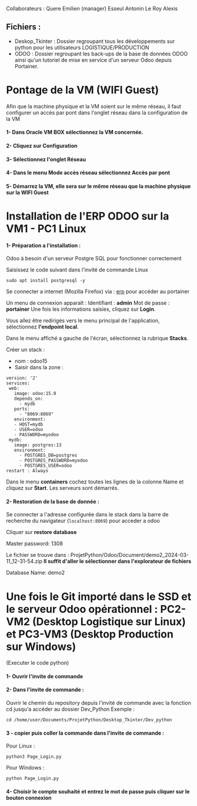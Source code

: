  Collaborateurs : Quere Emilien (manager)
                Esseul Antonin
                Le Roy Alexis

## Fichiers :

- Deskop_Tkinter : Dossier regroupant tous les développements sur python pour les utilisateurs LOGISTIQUE/PRODUCTION
- ODOO  : Dossier regroupant les back-ups de la base de données ODOO ainsi qu'un tutoriel de mise en service d'un serveur Odoo depuis Portainer.


# Pontage de la VM (WIFI Guest)

Afin que la machine physique et la VM soient sur le même réseau, il faut configurer un accès par pont dans l'onglet réseau dans la configuration de la VM

#### 1- Dans Oracle VM BOX sélectionnez la VM concernée. 
#### 2- Cliquez sur **Configuration**
#### 3- Sélectionnez l'onglet **Réseau**
#### 4- Dans le menu **Mode accès réseau** sélectionnez **Accès par pont**
#### 5- Démarrez la VM, elle sera sur le même réseau que la machine physique sur la WIFI Guest


# Installation de l'ERP ODOO sur la VM1 - PC1 Linux

#### 1- Préparation a l'installation :

Odoo à besoin d'un serveur Postgre SQL pour fonctionner correctement

Saisissez le code suivant dans l'invité de commande Linux
 ```
sudo apt install postgresql -y
 ```

Se connecter a internet (Mozilla Firefox) via : [erp](http://localhost:9000/#!/home) pour accéder au portainer

Un menu de connexion apparaît : 
Identifiant : **admin**
Mot de passe : **portainer**
Une fois les informations saisies, cliquez sur **Login**.

Vous allez être redirigés vers le menu principal de l'application, sélectionnez **l'endpoint local**.

Dans le menu affiché a gauche de l'écran, sélectionnez la rubrique **Stacks**.

Créer un stack : 
- nom : odoo15
- Saisir dans la zone :

 ```
version: '2'
services:
  web:
    image: odoo:15.0
    depends_on:
      - mydb
    ports:
      - "8069:8069"
    environment:
    - HOST=mydb
    - USER=odoo
    - PASSWORD=myodoo
  mydb:
    image: postgres:13
    environment:
      - POSTGRES_DB=postgres
      - POSTGRES_PASSWORD=myodoo
      - POSTGRES_USER=odoo
restart : Always
```

Dans le menu **containers** cochez toutes les lignes de la colonne Name et cliquez sur **Start**.
Les serveurs sont démarrés.


#### 2- Restoration de la base de donnée :

Se connecter a l'adresse configurée dans le stack dans la barre de recherche du navigateur (`localhost:8069`) pour acceder a odoo

Cliquer sur **restore database**

Master password: 1308

Le fichier se trouve dans : ProjetPython/Odoo/Document/demo2_2024-03-11_12-31-54.zip **Il suffit d'aller le sélectionner dans l'explorateur de fichiers**

Database Name: demo2


# Une fois le Git importé dans le SSD et le serveur Odoo opérationnel : PC2-VM2 (Desktop Logistique sur Linux) et PC3-VM3 (Desktop Production sur Windows)
(Executer le code python)
 
#### 1- Ouvrir l'invite de commande

#### 2- Dans l'invite de commande :

Ouvrir le chemin du repository depuis l'invité de commande avec la fonction cd jusqu'a accéder au dossier Dev_Python
Exemple : 

```
cd /home/user/Documents/ProjetPython/Desktop_Tkinter/Dev_python
```
 
#### 3 - copier puis coller la commande dans l'invite de commande :  
Pour Linux :
``` 
python3 Page_Login.py
```
Pour Windows : 
``` 
python Page_Login.py
```
 
#### 4- Choisir le compte souhaité et entrez le mot de passe puis cliquer sur le bouton connexion



